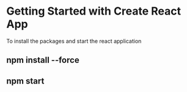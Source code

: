 # Getting Started with Create React App

To install the packages and start the react application
## npm install --force

## npm start